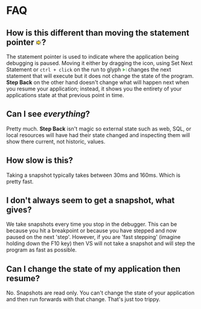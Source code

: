 # FAQ

## How is this different than moving the statement pointer ![yellow arrow icon](SnapshotFaq-StatementArrow.png)?

The statement pointer is used to indicate where the application being debugging is paused. Moving it either by dragging the icon, using Set Next Statement or `ctrl + click` on the run to glyph ![Run to glyph](SnapshotFaq-RunToClickIcon.png) changes the next statement that will execute but it does not change the state of the program. **Step Back** on the other hand doesn't change what will happen next when you resume your application; instead, it shows you the entirety of your applications state at that previous point in time. 

## Can I see _everything_?

Pretty much. **Step Back** isn't magic so external state such as web, SQL, or local resources will have had their state changed and inspecting them will show there current, not historic, values.

## How slow is this?

Taking a snapshot typically takes between 30ms and 160ms. Which is pretty fast. 

## I don't always seem to get a snapshot, what gives?

We take snapshots every time you stop in the debugger. This can be because you hit a breakpoint or because you have stepped and now paused on the next 'step'. However, if you are 'fast stepping' (imagine holding down the F10 key) then VS will not take a snapshot and will step the program as fast as possible.

## Can I change the state of my application then resume?
No. Snapshots are read only. You can't change the state of your application and then run forwards with that change. That's just too trippy. 
